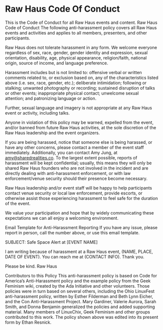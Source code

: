 # Raw Haus Code Of Conduct
This is the Code of Conduct for all Raw Haus events and content.
Raw Haus Code of Conduct
The following anti-harassment policy covers all Raw Haus events and activities and applies to all members, presenters, and other participants.

Raw Haus does not tolerate harassment in any form. We welcome everyone regardless of sex, race, gender, gender identity and expression, sexual orientation, disability, age, physical appearance, religion/faith, national origin, source of income, and language preference.

Harassment includes but is not limited to: offensive verbal or written comments related to, or exclusion based on, any of the characteristics listed above (i.e. sex, race, gender, etc.); deliberate intimidation; following or stalking; unwanted photography or recording; sustained disruption of talks or other events; inappropriate physical contact; unwelcome sexual attention; and patronizing language or action.

Further, sexual language and imagery is not appropriate at any Raw Haus event or activity, including talks.

Anyone in violation of this policy may be warned, expelled from the event, and/or banned from future Raw Haus activities, at the sole discretion of the Raw Haus leadership and the event organizers.

If you are being harassed, notice that someone else is being harassed, or have any other concerns, please contact a member of the event staff immediately. Additionally, you can contact Amy Jung, at amy@sharedrealities.co. To the largest extent possible, reports of harassment will be kept confidential; usually, this means they will only be shared Raw Haus founders who are not involved in the incident and are directly dealing with anti-harassment enforcement, or with law enforcement/venue security should their presence become necessary.

Raw Haus leadership and/or event staff will be happy to help participants contact venue security or local law enforcement, provide escorts, or otherwise assist those experiencing harassment to feel safe for the duration of the event.

We value your participation and hope that by widely communicating these expectations we can all enjoy a welcoming environment.

Email Template for Anti-Harassment Reporting
If you have any issue, please report in person, call the number above, or use this email template.

SUBJECT: Safe Space Alert at [EVENT NAME]

I am writing because of harassment at a Raw Haus event, (NAME, PLACE, DATE OF EVENT).
You can reach me at (CONTACT INFO). Thank you.

Please be kind.
Raw Haus

Contributors to this Policy
This anti-harassment policy is based on Code for America’s Anti-Harassment policy and the example policy from the Geek Feminism wiki, created by the Ada Initiative and other volunteers. Those policies were in turn based on several others, including the Ohio LinuxFest anti-harassment policy, written by Esther Filderman and Beth Lynn Eicher, and the Con Anti-Harassment Project. Mary Gardiner, Valerie Aurora, Sarah Smith, and Donna Benjamin generalized the policies and added supporting material. Many members of LinuxChix, Geek Feminism and other groups contributed to this work. The policy shown above was edited into its present form by Ethan Resnick.
